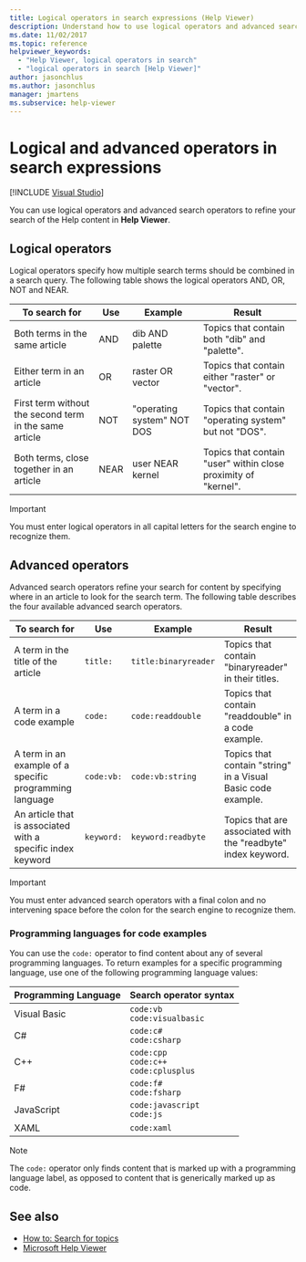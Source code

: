 ```yaml
---
title: Logical operators in search expressions (Help Viewer)
description: Understand how to use logical operators and advanced search operators to refine search expressions in Microsoft Help Viewer.
ms.date: 11/02/2017
ms.topic: reference
helpviewer_keywords:
  - "Help Viewer, logical operators in search"
  - "logical operators in search [Help Viewer]"
author: jasonchlus
ms.author: jasonchlus
manager: jmartens
ms.subservice: help-viewer
---
```

# Logical and advanced operators in search expressions

 [!INCLUDE [Visual Studio](~/includes/applies-to-version/vs-windows-only.md)]

You can use logical operators and advanced search operators to refine your search of the Help content in **Help Viewer**.

## Logical operators

Logical operators specify how multiple search terms should be combined in a search query. The following table shows the logical operators AND, OR, NOT and NEAR.

|To search for|Use|Example|Result|
|-------------------|---------|-------------|------------|
|Both terms in the same article|AND|dib AND palette|Topics that contain both "dib" and "palette".|
|Either term in an article|OR|raster OR vector|Topics that contain either "raster" or "vector".|
|First term without the second term in the same article|NOT|"operating system" NOT DOS|Topics that contain "operating system" but not "DOS".|
|Both terms, close together in an article|NEAR|user NEAR kernel|Topics that contain "user" within close proximity of "kernel".|

> [!IMPORTANT]
> You must enter logical operators in all capital letters for the search engine to recognize them.

## Advanced operators

Advanced search operators refine your search for content by specifying where in an article to look for the search term. The following table describes the four available advanced search operators.

|To search for|Use|Example|Result|
|-------------------|---------|-------------|------------|
|A term in the title of the article|`title:`|`title:binaryreader`|Topics that contain "binaryreader" in their titles.|
|A term in a code example|`code:`|`code:readdouble`|Topics that contain "readdouble" in a code example.|
|A term in an example of a specific programming language|`code:vb:`|`code:vb:string`|Topics that contain "string" in a Visual Basic code example.|
|An article that is associated with a specific index keyword|`keyword:`|`keyword:readbyte`|Topics that are associated with the "readbyte" index keyword.|

> [!IMPORTANT]
> You must enter advanced search operators with a final colon and no intervening space before the colon for the search engine to recognize them.

### Programming languages for code examples

You can use the `code:` operator to find content about any of several programming languages. To return examples for a specific programming language, use one of the following programming language values:

|Programming Language|Search operator syntax|
| - |---------|
|Visual Basic|`code:vb`<br/>`code:visualbasic`|
|C#|`code:c#`<br/>`code:csharp`|
|C++|`code:cpp`<br/>`code:c++`<br/>`code:cplusplus`|
|F#|`code:f#`<br/>`code:fsharp`|
|JavaScript|`code:javascript`<br/>`code:js`|
|XAML|`code:xaml`|

> [!NOTE]
> The `code:` operator only finds content that is marked up with a programming language label, as opposed to content that is generically marked up as code.

## See also

- [How to: Search for topics](../help-viewer/find-topics.md)
- [Microsoft Help Viewer](../help-viewer/overview.md)
